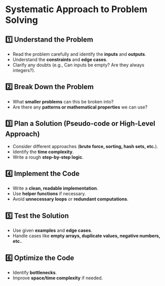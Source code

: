 # Systematic Approach to Problem Solving

## 1️⃣ Understand the Problem
- Read the problem carefully and identify the **inputs** and **outputs**.
- Understand the **constraints** and **edge cases**.
- Clarify any doubts (e.g., Can inputs be empty? Are they always integers?).

## 2️⃣ Break Down the Problem
- What **smaller problems** can this be broken into?
- Are there any **patterns or mathematical properties** we can use?

## 3️⃣ Plan a Solution (Pseudo-code or High-Level Approach)
- Consider different approaches (**brute force, sorting, hash sets, etc.**).
- Identify the **time complexity**.
- Write a rough **step-by-step logic**.

## 4️⃣ Implement the Code
- Write a **clean, readable implementation**.
- Use **helper functions** if necessary.
- Avoid **unnecessary loops** or **redundant computations**.

## 5️⃣ Test the Solution
- Use given **examples** and **edge cases**.
- Handle cases like **empty arrays, duplicate values, negative numbers, etc.**.

## 6️⃣ Optimize the Code
- Identify **bottlenecks**.
- Improve **space/time complexity** if needed.
